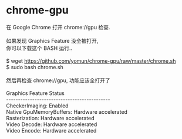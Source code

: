 # chrome-gpu
在 Google Chrome 打开 chrome://gpu 检查.<br>
<br>
如果发现 Graphics Feature 没全被打开,<br>
你可以下载这个 BASH 运行..<br>
<br>
$ wget https://github.com/yomun/chrome-gpu/raw/master/chrome.sh<br>
$ sudo bash chrome.sh<br>
<br>
然后再检查 chrome://gpu, 功能应该全打开了<br>
<br>
Graphics Feature Status<br>
--------------------------------------------<br>
CheckerImaging: Enabled<br>
Native GpuMemoryBuffers: Hardware accelerated<br>
Rasterization: Hardware accelerated<br>
Video Decode: Hardware accelerated<br>
Video Encode: Hardware accelerated
